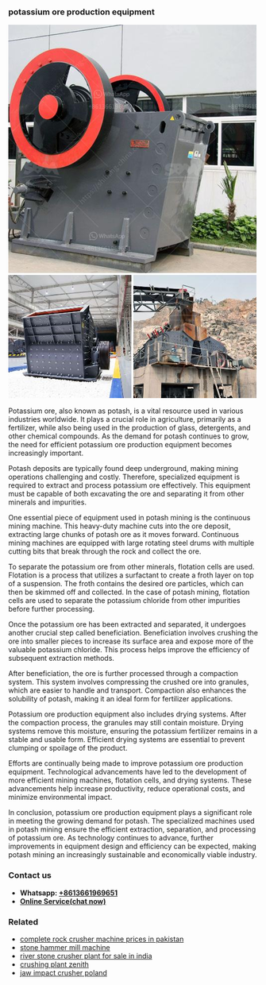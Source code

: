 <h3>potassium ore production equipment</h3><img src='1704856863.jpg' alt=''><p>Potassium ore, also known as potash, is a vital resource used in various industries worldwide. It plays a crucial role in agriculture, primarily as a fertilizer, while also being used in the production of glass, detergents, and other chemical compounds. As the demand for potash continues to grow, the need for efficient potassium ore production equipment becomes increasingly important.</p><p>Potash deposits are typically found deep underground, making mining operations challenging and costly. Therefore, specialized equipment is required to extract and process potassium ore effectively. This equipment must be capable of both excavating the ore and separating it from other minerals and impurities.</p><p>One essential piece of equipment used in potash mining is the continuous mining machine. This heavy-duty machine cuts into the ore deposit, extracting large chunks of potash ore as it moves forward. Continuous mining machines are equipped with large rotating steel drums with multiple cutting bits that break through the rock and collect the ore.</p><p>To separate the potassium ore from other minerals, flotation cells are used. Flotation is a process that utilizes a surfactant to create a froth layer on top of a suspension. The froth contains the desired ore particles, which can then be skimmed off and collected. In the case of potash mining, flotation cells are used to separate the potassium chloride from other impurities before further processing.</p><p>Once the potassium ore has been extracted and separated, it undergoes another crucial step called beneficiation. Beneficiation involves crushing the ore into smaller pieces to increase its surface area and expose more of the valuable potassium chloride. This process helps improve the efficiency of subsequent extraction methods.</p><p>After beneficiation, the ore is further processed through a compaction system. This system involves compressing the crushed ore into granules, which are easier to handle and transport. Compaction also enhances the solubility of potash, making it an ideal form for fertilizer applications.</p><p>Potassium ore production equipment also includes drying systems. After the compaction process, the granules may still contain moisture. Drying systems remove this moisture, ensuring the potassium fertilizer remains in a stable and usable form. Efficient drying systems are essential to prevent clumping or spoilage of the product.</p><p>Efforts are continually being made to improve potassium ore production equipment. Technological advancements have led to the development of more efficient mining machines, flotation cells, and drying systems. These advancements help increase productivity, reduce operational costs, and minimize environmental impact.</p><p>In conclusion, potassium ore production equipment plays a significant role in meeting the growing demand for potash. The specialized machines used in potash mining ensure the efficient extraction, separation, and processing of potassium ore. As technology continues to advance, further improvements in equipment design and efficiency can be expected, making potash mining an increasingly sustainable and economically viable industry.</p><h3>Contact us</h3><ul><li><strong>Whatsapp:&nbsp;<a href="https://wa.me/8613661969651">+8613661969651</a></strong></li><li><a href="https://swt.shibang-china.com/?git&amp;zhl&amp;potassium ore production equipment"><strong>Online Service(chat now)</strong></a></li></ul><h3>Related</h3><ul><li><a href='complete rock crusher machine prices in pakistan.md'>complete rock crusher machine prices in pakistan</a></li><li><a href='stone hammer mill machine.md'>stone hammer mill machine</a></li><li><a href='river stone crusher plant for sale in india.md'>river stone crusher plant for sale in india</a></li><li><a href='crushing plant zenith.md'>crushing plant zenith</a></li><li><a href='jaw impact crusher poland.md'>jaw impact crusher poland</a></li></ul>